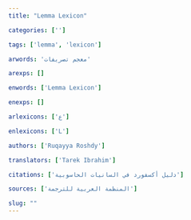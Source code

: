 ```yaml
---
title: "Lemma Lexicon"

categories: ['']

tags: ['lemma', 'lexicon']

arwords: 'معجم تصريفات'

arexps: []

enwords: ['Lemma Lexicon']

enexps: []

arlexicons: ['ع']

enlexicons: ['L']

authors: ['Ruqayya Roshdy']

translators: ['Tarek Ibrahim']

citations: ['دليل أكسفورد في السانيات الحاسوبية']

sources: ['المنظمة العربية للترجمة']

slug: ""
---
```

